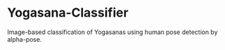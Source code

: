 # Yogasana-Classifier
Image-based classification of Yogasanas using human pose detection by alpha-pose. 
